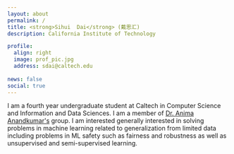 ```yaml
---
layout: about
permalink: /
title: <strong>Sihui  Dai</strong> (戴思汇)
description: California Institute of Technology

profile:
  align: right
  image: prof_pic.jpg
  address: sdai@caltech.edu
  
news: false
social: true
---
```


I am a fourth year undergraduate student at Caltech in Computer Science and Information and Data Sciences.  I am a member of [Dr. Anima Anandkumar's](http://tensorlab.cms.caltech.edu/users/anima/) group. I am interested generally interested in solving problems in machine learning related to generalization from limited data including problems in ML safety such as fairness and robustness as well as unsupervised and semi-supervised learning.

